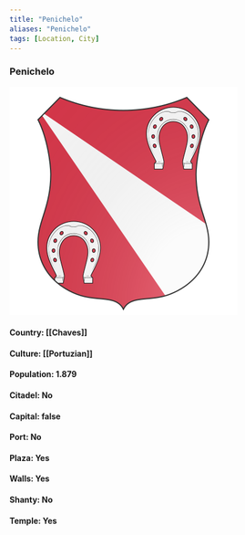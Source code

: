 ```yaml
---
title: "Penichelo"
aliases: "Penichelo"
tags: [Location, City]
---
```

### Penichelo
![](attachment/e9c1ecb277ac902b8f80136a6205839d.svg)

#### Country: [[Chaves]]

#### Culture: [[Portuzian]]

#### Population: 1.879

#### Citadel: No

#### Capital: false

#### Port: No

#### Plaza: Yes

#### Walls: Yes

#### Shanty: No

#### Temple: Yes

